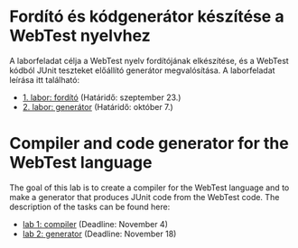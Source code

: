 # Fordító és kódgenerátor készítése a WebTest nyelvhez

A laborfeladat célja a WebTest nyelv fordítójának elkészítése, és a WebTest kódból JUnit teszteket előállító generátor megvalósítása. A laborfeladat leírása itt található:
* [1. labor: fordító](https://github.com/MDSDLab/LectureMaterials/blob/main/lab1-xtext/README.md) (Határidő: szeptember 23.)
* [2. labor: generátor](https://github.com/MDSDLab/LectureMaterials/blob/main/lab2-xtend/README.md) (Határidő: október 7.)

# Compiler and code generator for the WebTest language

The goal of this lab is to create a compiler for the WebTest language and to make a generator that produces JUnit code from the WebTest code. The description of the tasks can be found here:
* [lab 1: compiler](https://github.com/MDSDLab/LectureMaterials/blob/main/lab1-xtext-en/README.md) (Deadline: November 4)
* [lab 2: generator](https://github.com/MDSDLab/LectureMaterials/blob/main/lab2-xtend-en/README.md) (Deadline: November 18)


